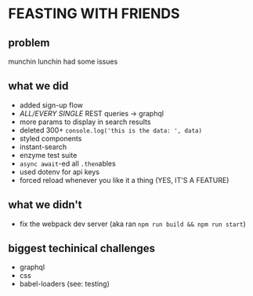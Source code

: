 # FEASTING WITH FRIENDS

## problem

munchin lunchin had some issues

## what we did

- added sign-up flow
- _ALL/EVERY SINGLE_ REST queries -> graphql
- more params to display in search results
- deleted 300+ `console.log('this is the data: ', data)`
- styled components
- instant-search
- enzyme test suite
- `async await`-ed all `.then`ables
- used dotenv for api keys
- forced reload whenever you like it a thing (YES, IT'S A FEATURE)

## what we didn't

- fix the webpack dev server (aka ran `npm run build && npm run start`)

## biggest techinical challenges

- graphql
- css
- babel-loaders (see: testing)